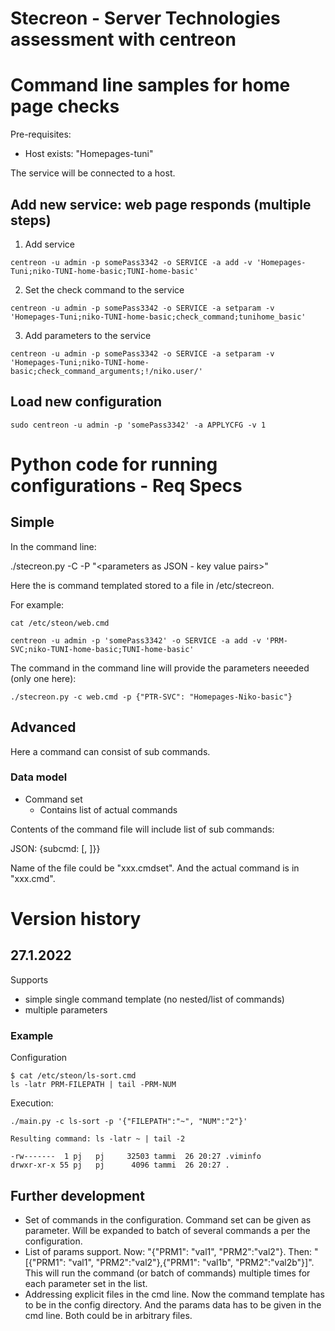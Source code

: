 # Stecreon - Server Technologies assessment with centreon 


# Command line samples for home page checks

Pre-requisites:
* Host exists: "Homepages-tuni"

The service will be connected to a host.

## Add new service: web page responds (multiple steps)

1) Add service

```centreon -u admin -p somePass3342 -o SERVICE -a add -v 'Homepages-Tuni;niko-TUNI-home-basic;TUNI-home-basic'  ```

2) Set the check command to the service

```centreon -u admin -p somePass3342 -o SERVICE -a setparam -v 'Homepages-Tuni;niko-TUNI-home-basic;check_command;tunihome_basic'  ```

3) Add parameters to the service

```centreon -u admin -p somePass3342 -o SERVICE -a setparam -v 'Homepages-Tuni;niko-TUNI-home-basic;check_command_arguments;!/niko.user/' ```

## Load new configuration

```sudo centreon -u admin -p 'somePass3342' -a APPLYCFG -v 1   ```


# Python code for running configurations - Req Specs

## Simple

In the command line:

./stecreon.py -C <command> -P "<parameters as JSON - key value pairs>"

Here the <command> is command templated stored to a file in /etc/stecreon.

For example:

```
cat /etc/steon/web.cmd

centreon -u admin -p 'somePass3342' -o SERVICE -a add -v 'PRM-SVC;niko-TUNI-home-basic;TUNI-home-basic' 
```

The command in the command line will provide the parameters neeeded (only one here):

```./stecreon.py -c web.cmd -p {"PTR-SVC": "Homepages-Niko-basic"}```

## Advanced

Here a command can consist of sub commands.

### Data model

* Command set
  * Contains list of actual commands

Contents of the command file will include list of sub commands:

JSON: {subcmd: [<sub1>, <sub2>]}}

Name of the file could be "xxx.cmdset". And the actual command is in "xxx.cmd".




# Version history

## 27.1.2022

Supports
* simple single command template (no nested/list of commands)
* multiple parameters

### Example

Configuration

```
$ cat /etc/steon/ls-sort.cmd 
ls -latr PRM-FILEPATH | tail -PRM-NUM
```

Execution:

```
./main.py -c ls-sort -p '{"FILEPATH":"~", "NUM":"2"}'

Resulting command: ls -latr ~ | tail -2

-rw-------  1 pj   pj     32503 tammi  26 20:27 .viminfo
drwxr-xr-x 55 pj   pj      4096 tammi  26 20:27 .
```

## Further development

* Set of commands in the configuration. Command set can be given as parameter. Will be expanded to batch of several commands a per the configuration.
* List of params support. Now: "{"PRM1": "val1", "PRM2":"val2"}. Then:  "[{"PRM1": "val1", "PRM2":"val2"},{"PRM1": "val1b", "PRM2":"val2b"}]". This will run the command (or batch of commands) multiple times for each parameter set in the list.
* Addressing explicit files in the cmd line. Now the command template has to be in the config directory. And the params data has to be given in the cmd line. Both could be in arbitrary files.


